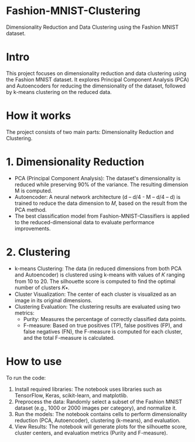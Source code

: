 # Fashion-MNIST-Clustering
Dimensionality Reduction and Data Clustering using the Fashion MNIST dataset.

# Intro
This project focuses on dimensionality reduction and data clustering using the Fashion MNIST dataset. It explores Principal Component Analysis (PCA) and Autoencoders for reducing the dimensionality of the dataset, followed by k-means clustering on the reduced data.

# How it works
The project consists of two main parts: Dimensionality Reduction and Clustering.

  # 1. Dimensionality Reduction
  - PCA (Principal Component Analysis): The dataset's dimensionality is reduced while preserving 90% of the variance. The resulting dimension M is computed.
  - Autoencoder: A neural network architecture (d – d/4 - M – d/4 – d) is trained to reduce the data dimension to 𝑀, based on the result from the PCA method.
  - The best classification model from Fashion-MNIST-Classifiers is applied to the reduced-dimensional data to evaluate performance improvements.

  # 2. Clustering
  - k-means Clustering: The data (in reduced dimensions from both PCA and Autoencoder) is clustered using k-means with values of 𝐾 ranging from 10 to 20. The silhouette score is computed to find the optimal number of clusters 𝐾∗.
  - Cluster Visualization: The center of each cluster is visualized as an image in its original dimensions.
  - Clustering Evaluation: The clustering results are evaluated using two metrics:
    - Purity: Measures the percentage of correctly classified data points.
    - F-measure: Based on true positives (TP), false positives (FP), and false negatives (FN), the F-measure is computed for each cluster, and the total F-measure is calculated.

# How to use
To run the code:

  1. Install required libraries: The notebook uses libraries such as TensorFlow, Keras, scikit-learn, and matplotlib.
  2. Preprocess the data: Randomly select a subset of the Fashion MNIST dataset (e.g., 1000 or 2000 images per category), and normalize it.
  3. Run the models: The notebook contains cells to perform dimensionality reduction (PCA, Autoencoder), clustering (k-means), and evaluation.
  4. View Results: The notebook will generate plots for the silhouette score, cluster centers, and evaluation metrics (Purity and F-measure).
